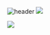 ![header](https://capsule-render.vercel.app/api?type=waving&color=timeGradient&text=Welcome%20to%20Jiho's%20GitHub%20&animation=twinkling&fontSize=35&fontAlignY=40&fontAlign=70&height=250)
<img src="https://img.shields.io/badge/Tistory-000000?style=for-the-badge&logo=Tistory&logoColor=white">
<!--
**tls3254/tls3254** is a ✨ _special_ ✨ repository because its `README.md` (this file) appears on your GitHub profile.
Here are some ideas to get you started:

- 🔭 I’m currently working on ...
- 🌱 I’m currently learning ...
- 👯 I’m looking to collaborate on ...
- 🤔 I’m looking for help with ...
- 💬 Ask me about ...
- 📫 How to reach me: ...
- 😄 Pronouns: ...
- ⚡ Fun fact: ...
-->
<img src="https://img.shields.io/badge/Tistory-000000?style=for-the-badge&logo=Tistory&logoColor=white">
